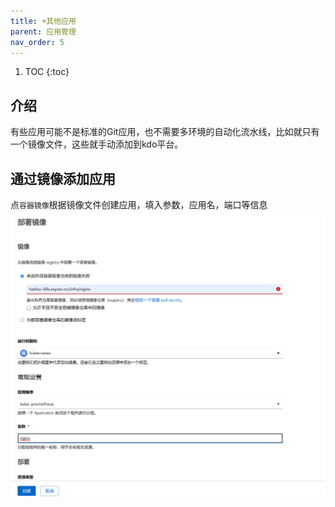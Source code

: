```yaml
---
title: +其他应用
parent: 应用管理
nav_order: 5
---
```


1. TOC
{:toc}

   
## 介绍 
有些应用可能不是标准的Git应用，也不需要多环境的自动化流水线，比如就只有一个镜像文件，这些就手动添加到kdo平台。


## 通过镜像添加应用
点`容器镜像`根据镜像文件创建应用，填入参数，应用名，端口等信息
![](imgs/create-app-by-image.png)